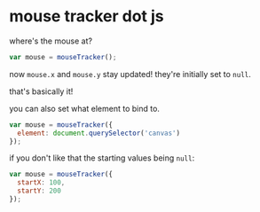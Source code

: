 mouse tracker dot js
====================

where's the mouse at?

```javascript
var mouse = mouseTracker();
```

now `mouse.x` and `mouse.y` stay updated! they're initially set to `null`.

that's basically it!

you can also set what element to bind to.

```javascript
var mouse = mouseTracker({
  element: document.querySelector('canvas')
});
```

if you don't like that the starting values being `null`:

```javascript
var mouse = mouseTracker({
  startX: 100,
  startY: 200
});
```
